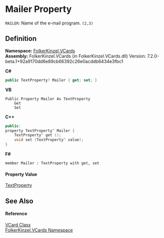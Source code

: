 # Mailer Property


`MAILER`: Name of the e-mail program. `(2,3)`



## Definition
**Namespace:** <a href="67dce261-ab8f-dd0a-4c0c-bc2633c1719e.md">FolkerKinzel.VCards</a>  
**Assembly:** FolkerKinzel.VCards (in FolkerKinzel.VCards.dll) Version: 7.2.0-beta.1+92a9170dd6e89cb66392c26e0acddb6434e3fbc1

**C#**
``` C#
public TextProperty? Mailer { get; set; }
```
**VB**
``` VB
Public Property Mailer As TextProperty
	Get
	Set
```
**C++**
``` C++
public:
property TextProperty^ Mailer {
	TextProperty^ get ();
	void set (TextProperty^ value);
}
```
**F#**
``` F#
member Mailer : TextProperty with get, set
```



#### Property Value
<a href="27f474f1-d496-3582-a707-2518da27485f.md">TextProperty</a>

## See Also


#### Reference
<a href="23413828-9a4a-2851-b88b-84d0afcb0031.md">VCard Class</a>  
<a href="67dce261-ab8f-dd0a-4c0c-bc2633c1719e.md">FolkerKinzel.VCards Namespace</a>  
